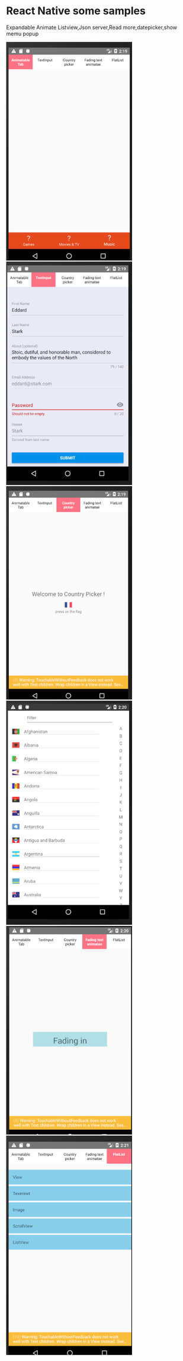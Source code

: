 # React Native some samples
Expandable Animate Listview,Json server,Read more,datepicker,show memu popup

<img src="https://raw.githubusercontent.com/EugenePizzerbert/3reactnative-house/master/screenshots/Screenshot_7.png" alt="Demo" width="340" />

<img src="https://raw.githubusercontent.com/EugenePizzerbert/3reactnative-house/master/screenshots/Screenshot_8.png" alt="Demo" width="340" />

<img src="https://raw.githubusercontent.com/EugenePizzerbert/3reactnative-house/master/screenshots/Screenshot_9.png" alt="Demo" width="340" />

<img src="https://raw.githubusercontent.com/EugenePizzerbert/3reactnative-house/master/screenshots/Screenshot_10.png" alt="Demo" width="340" />

<img src="https://raw.githubusercontent.com/EugenePizzerbert/3reactnative-house/master/screenshots/Screenshot_11.png" alt="Demo" width="340" />

<img src="https://raw.githubusercontent.com/EugenePizzerbert/3reactnative-house/master/screenshots/Screenshot_12.png" alt="Demo" width="340" />


